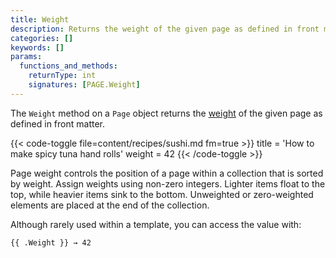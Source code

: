 ```yaml
---
title: Weight
description: Returns the weight of the given page as defined in front matter.
categories: []
keywords: []
params:
  functions_and_methods:
    returnType: int
    signatures: [PAGE.Weight]
---
```


The `Weight` method on a `Page` object returns the [weight](g) of the given page as defined in front matter.

{{< code-toggle file=content/recipes/sushi.md fm=true >}}
title = 'How to make spicy tuna hand rolls'
weight = 42
{{< /code-toggle >}}

Page weight controls the position of a page within a collection that is sorted by weight. Assign weights using non-zero integers. Lighter items float to the top, while heavier items sink to the bottom. Unweighted or zero-weighted elements are placed at the end of the collection.

Although rarely used within a template, you can access the value with:

```go-html-template
{{ .Weight }} → 42
```
